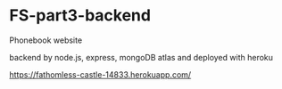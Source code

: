 # FS-part3-backend

Phonebook website

backend by node.js, express, mongoDB atlas and deployed with heroku

https://fathomless-castle-14833.herokuapp.com/
